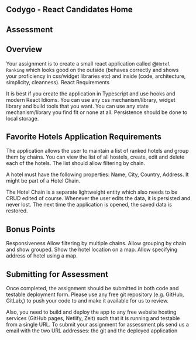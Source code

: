 ## Codygo - React Candidates Home

## Assessment

## Overview

Your assignment is to create a small react application called @`Hotel Ranking` which looks good on the
outside (behaves correctly and shows your proficiency in css/widget libraries etc) and inside (code,
architecture, simplicity, cleanness).
React Requirements

It is best if you create the application in Typescript and use hooks and modern React Idioms.
You can use any css mechanism/library, widget library and build tools that you want. You can use any
state mechanism/library you find fit or none at all.
Persistence should be done to local storage.

## Favorite Hotels Application Requirements

The application allows the user to maintain a list of ranked hotels and group them by chains.
You can view the list of all hostels, create, edit and delete each of the hotels. The list should allow
filtering by chain.

A hotel must have the following properties: Name, City, Country, Address. It might be part of a Hotel
Chain.

The Hotel Chain is a separate lightweight entity which also needs to be CRUD edited of course.
Whenever the user edits the data, it is persisted and never lost. The next time the application is opened,
the saved data is restored.

## Bonus Points

Responsiveness
Allow filtering by multiple chains.
Allow grouping by chain and show grouped.
Show the hotel location on a map.
Allow specifying address of hotel using a map.

## Submitting for Assessment

Once completed, the assignment should be submitted in both code and testable deployment form.
Please use any free git repository (e.g. GitHub, GitLab,) to push your code to and make it available for us
to review.

Also, you need to build and deploy the app to any free website hosting services (GitHub pages, Netlify,
Zeit) such that it is running and testable from a single URL.
To submit your assignment for assessment pls send us a email with the two URL addresses: the git and
the deployed application
